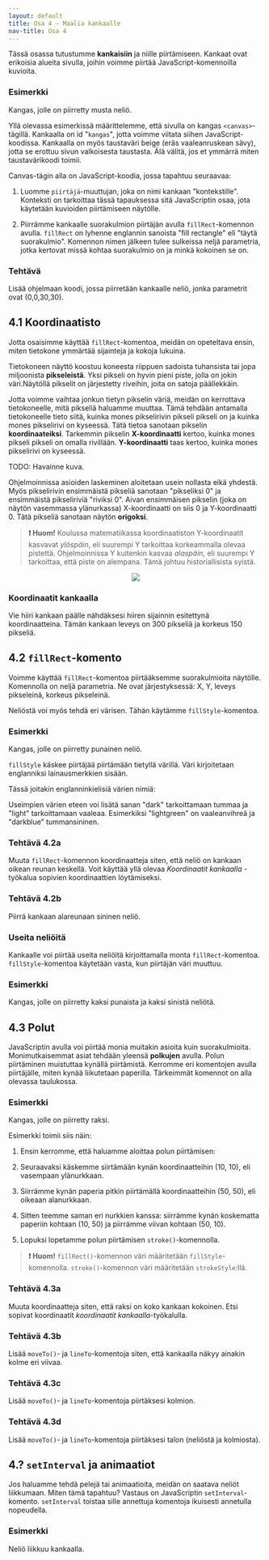 ```yaml
---
layout: default
title: Osa 4 – Maalia kankaalle
nav-title: Osa 4
---
```


Tässä osassa tutustumme <b>kankaisiin</b> ja niille piirtämiseen. Kankaat ovat erikoisia alueita sivulla, joihin voimme piirtää JavaScript-komennoilla kuvioita.


<div class="codebox example">
	<h3>Esimerkki</h3>
	<p>Kangas, jolle on piirretty musta neliö.</p>
	<script>
		addEditor(
`<!doctype HTML>
<canvas
	id = kangas
	style = background-color:beige;></canvas>
<script>
	const piirtäjä = kangas.getContext("2d")
	piirtäjä.fillRect(10, 10, 50, 50)
${closeScript}`, true
		);
	</script>
</div>

Yllä olevassa esimerkissä määrittelemme, että sivulla on kangas <code>&lt;canvas&gt;</code>-tägillä. Kankaalla on id "<code>kangas</code>", jotta voimme viitata siihen JavaScript-koodissa. Kankaalla on myös taustaväri beige (eräs vaaleanruskean sävy), jotta se erottuu sivun valkoisesta taustasta. Älä välitä, jos et ymmärrä miten taustavärikoodi toimii.

Canvas-tägin alla on JavaScript-koodia, jossa tapahtuu seuraavaa:

1. Luomme <code>piirtäjä</code>-muuttujan, joka on nimi kankaan "kontekstille". Konteksti on tarkoittaa tässä tapauksessa sitä JavaScriptin osaa, jota käytetään kuvioiden piirtämiseen näytölle.
<script>codeExample(
`const piirtäjä = kangas.getContext("2d") `
, "javascript");</script>

2. Piirrämme kankaalle suorakulmion piirtäjän avulla <code>fillRect</code>-komennon avulla. <code>fillRect</code> on lyhenne englannin sanoista "fill rectangle" eli "täytä suorakulmio". Komennon nimen jälkeen tulee sulkeissa neljä parametria, jotka kertovat missä kohtaa suorakulmio on ja minkä kokoinen se on.
<script>codeExample(
`piirtäjä.fillRect(10, 10, 50, 50) `
, "javascript");</script>

<div class="codebox task">
	<h3>Tehtävä</h3>
	<p>Lisää ohjelmaan koodi, jossa piirretään kankaalle neliö, 
		jonka parametrit ovat (0,0,30,30).
	</p>
	<script>
	addEditor(
`<!doctype HTML>
<canvas id=kangas>
	</canvas>
<script>
	const piirtäjä = kangas.getContext("2d")
${closeScript}`
	);</script>
</div>

## 4.1 Koordinaatisto

Jotta osaisimme käyttää <code>fillRect</code>-komentoa, meidän on opeteltava ensin, miten tietokone ymmärtää sijainteja ja kokoja lukuina.

Tietokoneen näyttö koostuu koneesta riippuen sadoista tuhansista tai jopa miljoonista <b>pikseleistä</b>. Yksi pikseli on hyvin pieni piste, jolla on jokin väri.Näytöllä pikselit on järjestetty riveihin, joita on satoja päällekkäin.

Jotta voimme vaihtaa jonkun tietyn pikselin väriä, meidän on kerrottava tietokoneelle, mitä pikseliä haluamme muuttaa. Tämä tehdään antamalla tietokoneelle tieto siitä, kuinka mones pikselirivin pikseli pikseli on ja kuinka mones pikselirivi on kyseessä. Tätä tietoa sanotaan pikselin <b>koordinaateiksi</b>. Tarkemmin pikselin <b>X-koordinaatti</b> kertoo, kuinka mones pikseli pikseli on omalla rivillään. <b>Y-koordinaatti</b> taas kertoo, kuinka mones pikselirivi on kyseessä.

TODO: Havainne kuva.

Ohjelmoinnissa asioiden laskeminen aloitetaan usein nollasta eikä yhdestä. Myös pikselirivin ensimmäistä pikseliä sanotaan "pikseliksi 0" ja ensimmäistä pikseliriviä "riviksi 0". Aivan ensimmäisen pikselin (joka on näytön vasemmassa ylänurkassa) X-koordinaatti on siis 0 ja Y-koordinaatti 0. Tätä pikseliä sanotaan näytön <b>origoksi</b>.

<blockquote>
	<b>❗ Huom!</b> Koulussa matematiikassa koordinaatiston Y-koordinaatit kasvavat <em>ylöspäin</em>, eli suurempi Y tarkoittaa korkeammalla olevaa pistettä.
	Ohjelmoinnissa Y kuitenkin kasvaa <em>alaspäin</em>, eli suurempi Y tarkoittaa, että piste on alempana. Tämä johtuu historiallisista syistä.
</blockquote>

<div style="display: flex; justify-content: center;">
<img src="https://www.mv.helsinki.fi/home/lawkaita/more/linkki/img/directions.webp" style="">
</div>

<div class="codebox">
	<h3>Koordinaatit kankaalla</h3>
	<p>
		Vie hiiri kankaan päälle nähdäksesi hiiren sijainnin esitettynä koordinaatteina.
		Tämän kankaan leveys on 300 pikseliä ja korkeus 150 pikseliä.
	</p>
	<canvas
		id = koordinaattityökalu
		width = 300
		height = 150
	></canvas>
	<script>{
		function viiva(x1, y1, x2, y2) {
			piirtäjä.beginPath();
			piirtäjä.moveTo(x1, y1);
			piirtäjä.lineTo(x2, y2);
			piirtäjä.stroke();
		}
		const piirtäjä = koordinaattityökalu.getContext("2d");
		koordinaattityökalu.onmousemove = tapahtuma => {
			const x = tapahtuma.offsetX;
			const y = tapahtuma.offsetY;
			piirtäjä.clearRect(0, 0, 300, 150);
			piirtäjä.strokeStyle = "darkred"
			viiva(0, y, 300, y);
			viiva(x, 0, x, 150);
			piirtäjä.fillText(y, 1, y+10);
			piirtäjä.fillText(x, x+1, 150);
			piirtäjä.fillText("X: " + x + ", Y: " + y, 15, 20);
		};
	}</script>
</div>

## 4.2 <code>fillRect</code>-komento

Voimme käyttää <code>fillRect</code>-komentoa piirtääksemme suorakulmioita näytölle. Komennolla on neljä parametria. Ne ovat järjestyksessä: X, Y, leveys pikseleinä, korkeus pikseleinä.

<script>codeExample(`piirtäjä.fillRect(x, y, leveys, korkeus) `, "javascript");</script>

Neliöstä voi myös tehdä eri värisen. Tähän käytämme <code>fillStyle</code>-komentoa.


<div class="codebox example">
	<h3>Esimerkki</h3>
	<p>Kangas, jolle on piirretty punainen neliö.</p>
	<script>
		addEditor(
`<!doctype HTML>
<canvas
	id = kangas
	style = background-color:beige;></canvas>
<script>
	const piirtäjä = kangas.getContext("2d")
	piirtäjä.fillStyle = "red"
	piirtäjä.fillRect(10, 10, 50, 50)
${closeScript}`, true
		);
	</script>
</div>

<code>fillStyle</code> käskee piirtäjää piirtämään tietyllä värillä. Väri kirjoitetaan englanniksi lainausmerkkien sisään.

<script>codeExample(`piirtäjä.fillStyle = "green" `, "javascript");</script>

Tässä joitakin englanninkielisiä värien nimiä:
<!-- Jostain syystä markdown vihaa style parametrejä joten tämä ei toimi-->
<!--<table>
	<caption>Värejä englanniksi</caption>
	<thead>
	<tr>
		<th>Väri</th>
		<th>Englanniksi</th>
		<th>Suomksi</th>
	</tr>
</thead>
<tbody>
	<tr>
		<td style="background-color: white;"></td>
		<td>white</td>
		<td>valkoinen</td>
		</tr>
	<tr>
		<td style="background-color: beige;"></td>
		<td>beige</td>
		<td>beige</td>
		</tr>
	<tr>
		<td style="background-color: gray;"></td>
		<td>gray</td>
		<td>harmaa</td>
		</tr>
	<tr>
		<td style="background-color: black;">
		<td>black</td>
		<td>musta</td>
	</tr>
	<tr>
		<td style="background-color: cyan;"></td>
		<td>cyan</td>
		<td>syaani</td>
	</tr>
	<tr>
		<td style="background-color: blue;"></td>
		<td>blue</td>
		<td>sininen</td>
		</tr>
	<tr>
		<td style="background-color: violet;"></td>
		<td>violet</td>
		<td>violetti</td>
		</tr>
	<tr>
		<td style="background-color: red;"></td>
		<td>red</td>
		<td>punainen</td>
		</tr>
	<tr>
		<td style="background-color: brown;"></td>
		<td>brown</td>
		<td>ruskea</td>
		</tr>
	<tr>
		<td style="background-color: orange;"></td>
		<td>orange</td>
		<td>oranssi</td>
		</tr>
	<tr>
		<td style="background-color: yellow;"></td>
		<td>yellow</td>
		<td>keltainen</td>
	</tr>
	<tr>
		<td style="background-color: green;"></td>
		<td>green</td>
		<td>vihreä</td>
	</tr>
</tbody>
</table>-->

Useimpien värien eteen voi lisätä sanan "dark" tarkoittamaan tummaa ja "light" tarkoittamaan vaaleaa. Esimerkiksi "lightgreen" on vaaleanvihreä ja "darkblue" tummansininen.

<div class="codebox task">
	<h3>Tehtävä 4.2a</h3>
	<p>
		Muuta <code>fillRect</code>-komennon koordinaatteja siten, että neliö on kankaan oikean reunan keskellä.
		Voit käyttää yllä olevaa <i>Koordinaatit kankaalla</i> -työkalua sopivien koordinaattien löytämiseksi.
	</p>
	<script>
		addEditor(
`<!doctype HTML>
<canvas
	id = kangas
	style = background-color:beige;></canvas>
<script>
	const piirtäjä = kangas.getContext("2d")
	piirtäjä.fillRect(10, 10, 50, 50)
${closeScript}`
		);
	</script>
</div>

<div class="codebox task">
	<h3>Tehtävä 4.2b</h3>
	<p>
		Piirrä kankaan alareunaan sininen neliö.
	</p>
	<script>
		addEditor(
`<!doctype HTML>
<canvas
	id = kangas
	style = background-color:beige;></canvas>
<script>
	const piirtäjä = kangas.getContext("2d")
${closeScript}`
		);
	</script>
</div>

### Useita neliöitä

Kankaalle voi piirtää useita neliöitä kirjoittamalla monta <code>fillRect</code>-komentoa. <code>fillStyle</code>-komentoa käytetään vasta, kun piirtäjän väri muuttuu.

<div class="codebox example">
	<h3>Esimerkki</h3>
	<p>Kangas, jolle on piirretty kaksi punaista ja kaksi sinistä neliötä.</p>
	<script>
		addEditor(
`<!doctype HTML>
<canvas
	id = kangas
	style = background-color:beige;></canvas>
<script>
	const piirtäjä = kangas.getContext("2d")
	piirtäjä.fillStyle = "red"
	piirtäjä.fillRect(10, 10, 50, 50)
	piirtäjä.fillRect(80, 10, 50, 50)
	piirtäjä.fillStyle = "blue"
	piirtäjä.fillRect(10, 80, 50, 50)
	piirtäjä.fillRect(80, 80, 50, 50)
${closeScript}`, true
		);
	</script>
</div>

## 4.3 Polut

JavaScriptin avulla voi piirtää monia muitakin asioita kuin suorakulmioita. Monimutkaisemmat asiat tehdään yleensä <b>polkujen</b> avulla. Polun piirtäminen muistuttaa kynällä piirtämistä. Kerromme eri komentojen avulla piirtäjälle, miten kynää liikutetaan paperilla. Tärkeimmät komennot on alla olevassa taulukossa.
		
<!--<table>
	<caption>Polkukomennot</caption>
	<tr>
		<td style="width: 150px;">Komento </td>
		<td style="width: 250px;">Esimerkki </td>
		<td>Selitys
	</tr>
	<tr>
		<td><code>.strokeStyle</code></td>
		<td><script>codeExample(`piirtäjä.strokeStyle = "red" `, "javascript", true);</script></td>
		<td>Kertoo minkä värisellä kynällä polku piirretään</td>
		</tr>
	<tr>
		<td><code>.beginPath()</code></td>
		<td><script>codeExample(`piirtäjä.beginPath() `, "javascript", true);</script></td>
		<td>Kertoo piirtäjälle, että aloitamme polun piirtämisen ("ota kynä esiin")</td>
		</tr>
	<tr>
		<td><code>.moveTo(x, y)</code></td>
		<td><script>codeExample(`piirtäjä.moveTo(10, 10) `, "javascript", true);</script></td>
		<td>Käskee piirtäjää siirtämään kynän annettuihin koordinaatteihin <i>koskettamatta paperia</i></td>
		</tr>
	<tr>
		<td><code>.lineTo(x, y)</code></td>
		<td><script>codeExample(`piirtäjä.lineTo(50, 50) `, "javascript", true);</script></td>
		<td>Käskee piirtäjää vetämään kynän annettuihin koordinaatteihin niin, että <i>kynä koskettaa paperia</i></td>
		</tr>
	<tr>
		<td><code>.stroke()</code></td>
		<td><script>codeExample(`piirtäjä.stroke() `, "javascript", true);</script></td>
		<td>Kertoo piirtäjälle, että lopetamme polun piirtämisen</td>
		</tr>
</table>-->

<div class="codebox example">
	<h3>Esimerkki</h3>
	<p>Kangas, jolle on piirretty raksi.</p>
	<script>
		addEditor(
`<!doctype HTML>
<canvas
	id = kangas
	style = background-color:beige;></canvas>
<script>
	const piirtäjä = kangas.getContext("2d")
	piirtäjä.strokeStyle = "red"
	
	piirtäjä.beginPath()
	
	piirtäjä.moveTo(10, 10)
	piirtäjä.lineTo(50, 50)
	
	piirtäjä.moveTo(10, 50)
	piirtäjä.lineTo(50, 10)
	
	piirtäjä.stroke()
${closeScript}`, true
		);
	</script>
</div>

Esimerkki toimii siis näin:

1. Ensin kerromme, että haluamme aloittaa polun piirtämisen:
<script>codeExample(`piirtäjä.beginPath() `, "javascript");</script>

2. Seuraavaksi käskemme siirtämään kynän koordinaatteihin (10, 10), eli vasempaan ylänurkkaan.
<script>codeExample(`piirtäjä.moveTo(10, 10) `, "javascript");</script>

3. Siirrämme kynän paperia pitkin piirtämällä koordinaatteihin (50, 50), eli oikeaan alanurkkaan.
<script>codeExample(`piirtäjä.lineTo(10, 10) `, "javascript");</script>

4. Sitten teemme saman eri nurkkien kanssa:
 siirrämme kynän koskematta paperiin kohtaan (10, 50) ja piirrämme viivan kohtaan (50, 10).
<script>codeExample(`piirtäjä.moveTo(10, 50)` + "\n" + `piirtäjä.lineTo(50, 10) `, "javascript");</script>

5. Lopuksi lopetamme polun piirtämisen <code>stroke()</code>-komennolla.
<script>codeExample(`piirtäjä.stroke() `, "javascript");</script>


<blockquote>
	<b>❗ Huom!</b> <code>fillRect()</code>-komennon väri määritetään <code>fillStyle</code>-komennolla.
	<code>stroke()</code>-komennon väri määritetään <code>strokeStyle</code>:llä.
</blockquote>

<div class="codebox task">
	<h3>Tehtävä 4.3a</h3>
	<p>Muuta koordinaatteja siten, että raksi on koko kankaan kokoinen. Etsi sopivat koordinaatit <i>koordinaatit kankaalla</i>-työkalulla.</p>
	<script>
		addEditor(
`<!doctype HTML>
<canvas
	id = kangas
	style = background-color:beige;></canvas>
<script>
	const piirtäjä = kangas.getContext("2d")
	piirtäjä.strokeStyle = "red"
	
	piirtäjä.beginPath()
	
	piirtäjä.moveTo(10, 10)
	piirtäjä.lineTo(50, 50)
	
	piirtäjä.moveTo(10, 50)
	piirtäjä.lineTo(50, 10)
	
	piirtäjä.stroke()
${closeScript}`
		);
	</script>
</div>

<div class="codebox task">
	<h3>Tehtävä 4.3b</h3>
	<p>Lisää <code>moveTo()</code>- ja <code>lineTo</code>-komentoja siten, että kankaalla näkyy ainakin kolme eri viivaa.</p>
	<script>
		addEditor(
`<!doctype HTML>
<canvas
	id = kangas
	style = background-color:beige;></canvas>
<script>
	const piirtäjä = kangas.getContext("2d")
	piirtäjä.strokeStyle = "red"
	
	piirtäjä.beginPath()
	
	
	
	piirtäjä.stroke()
${closeScript}`
		);
	</script>
</div>

<div class="codebox task">
	<h3>Tehtävä 4.3c</h3>
	<p>Lisää <code>moveTo()</code>- ja <code>lineTo</code>-komentoja piirtäksesi kolmion.</p>
	<script>
		addEditor(
`<!doctype HTML>
<canvas
	id = kangas
	style = background-color:beige;></canvas>
<script>
	const piirtäjä = kangas.getContext("2d")
	piirtäjä.strokeStyle = "red"
	
	piirtäjä.beginPath()
	
	
	
	piirtäjä.stroke()
${closeScript}`
		);
	</script>
</div>

<div class="codebox task">
	<h3>Tehtävä 4.3d</h3>
	<p>Lisää <code>moveTo()</code>- ja <code>lineTo</code>-komentoja piirtäksesi talon (neliöstä ja kolmiosta).</p>
	<script>
		addEditor(
`<!doctype HTML>
<canvas
	id = kangas
	style = background-color:beige;></canvas>
<script>
	const piirtäjä = kangas.getContext("2d")
	piirtäjä.strokeStyle = "red"
	
	piirtäjä.beginPath()
	
	
	
	piirtäjä.stroke()
${closeScript}`
		);
	</script>
</div>

## 4.? <code>setInterval</code> ja animaatiot

Jos haluamme tehdä pelejä tai animaatioita, meidän on saatava neliöt liikkumaan. Miten tämä tapahtuu? Vastaus on JavaScriptin <code>setInterval</code>-komento. <code>setInterval</code> toistaa sille annettuja komentoja ikuisesti annetulla nopeudella.

<div class="codebox example">
	<h3>Esimerkki</h3>
	<p>Neliö liikkuu kankaalla.</p>
<script>
		addEditor(
`<!doctype HTML>
<canvas
	id = kangas
	style = background-color:beige;></canvas>
<script>
	const piirtäjä = kangas.getContext("2d")
	piirtäjä.fillStyle = "red"

	let aika = 0

	setInterval(() => {
		aika += 0.01
		piirtäjä.clearRect(0, 0, 300, 150)
		piirtäjä.fillRect(Math.cos(aika)*20+125, Math.sin(aika)*20+50, 50, 50)
	}, 10)
${closeScript}`, true
		);
</script>
</div>
